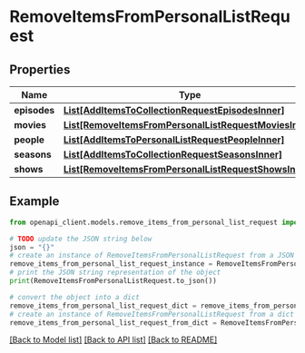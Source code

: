 # RemoveItemsFromPersonalListRequest


## Properties

Name | Type | Description | Notes
------------ | ------------- | ------------- | -------------
**episodes** | [**List[AddItemsToCollectionRequestEpisodesInner]**](AddItemsToCollectionRequestEpisodesInner.md) |  | [optional] 
**movies** | [**List[RemoveItemsFromPersonalListRequestMoviesInner]**](RemoveItemsFromPersonalListRequestMoviesInner.md) |  | [optional] 
**people** | [**List[AddItemsToPersonalListRequestPeopleInner]**](AddItemsToPersonalListRequestPeopleInner.md) |  | [optional] 
**seasons** | [**List[AddItemsToCollectionRequestSeasonsInner]**](AddItemsToCollectionRequestSeasonsInner.md) |  | [optional] 
**shows** | [**List[RemoveItemsFromPersonalListRequestShowsInner]**](RemoveItemsFromPersonalListRequestShowsInner.md) |  | [optional] 

## Example

```python
from openapi_client.models.remove_items_from_personal_list_request import RemoveItemsFromPersonalListRequest

# TODO update the JSON string below
json = "{}"
# create an instance of RemoveItemsFromPersonalListRequest from a JSON string
remove_items_from_personal_list_request_instance = RemoveItemsFromPersonalListRequest.from_json(json)
# print the JSON string representation of the object
print(RemoveItemsFromPersonalListRequest.to_json())

# convert the object into a dict
remove_items_from_personal_list_request_dict = remove_items_from_personal_list_request_instance.to_dict()
# create an instance of RemoveItemsFromPersonalListRequest from a dict
remove_items_from_personal_list_request_from_dict = RemoveItemsFromPersonalListRequest.from_dict(remove_items_from_personal_list_request_dict)
```
[[Back to Model list]](../README.md#documentation-for-models) [[Back to API list]](../README.md#documentation-for-api-endpoints) [[Back to README]](../README.md)


